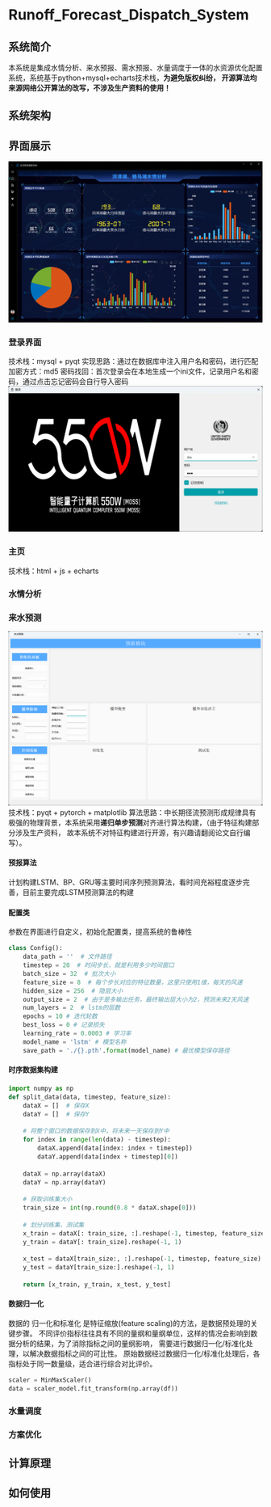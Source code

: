# Runoff_Forecast_Dispatch_System
## 系统简介
本系统是集成水情分析、来水预报、需水预报、水量调度于一体的水资源优化配置系统，系统基于python+mysql+echarts技术栈，**为避免版权纠纷，
开源算法均来源网络公开算法的改写，不涉及生产资料的使用！**

## 系统架构

## 界面展示
![mainpage.png](mainpage.png)
### 登录界面
技术栈：mysql + pyqt
实现思路：通过在数据库中注入用户名和密码，进行匹配
加密方式：md5
密码找回：首次登录会在本地生成一个ini文件，记录用户名和密码，通过点击忘记密码会自行导入密码
![loginpage.png](loginpage.png)
### 主页
技术栈：html + js + echarts
### 水情分析



### 来水预测
![predict.png](predict.png)
技术栈：pyqt + pytorch + matplotlib
算法思路：中长期径流预测形成规律具有极强的物理背景，本系统采用**递归单步预测**对齐进行算法构建，（由于特征构建部分涉及生产资料，
故本系统不对特征构建进行开源，有兴趣请翻阅论文自行编写）。
#### 预报算法
计划构建LSTM、BP、GRU等主要时间序列预测算法，看时间充裕程度逐步完善，目前主要完成LSTM预测算法的构建

#### 配置类
参数在界面进行自定义，初始化配置类，提高系统的鲁棒性
```python 
class Config():
    data_path = ''  # 文件路径
    timestep = 20  # 时间步长，就是利用多少时间窗口
    batch_size = 32  # 批次大小
    feature_size = 8  # 每个步长对应的特征数量，这里只使用1维，每天的风速
    hidden_size = 256  # 隐层大小
    output_size = 2  # 由于是多输出任务，最终输出层大小为2，预测未来2天风速
    num_layers = 2  # lstm的层数
    epochs = 10 # 迭代轮数
    best_loss = 0 # 记录损失
    learning_rate = 0.0003 # 学习率
    model_name = 'lstm' # 模型名称
    save_path = './{}.pth'.format(model_name) # 最优模型保存路径
```
#### 时序数据集构建
```python
import numpy as np
def split_data(data, timestep, feature_size):
    dataX = []  # 保存X
    dataY = []  # 保存Y

    # 将整个窗口的数据保存到X中，将未来一天保存到Y中
    for index in range(len(data) - timestep):
        dataX.append(data[index: index + timestep])
        dataY.append(data[index + timestep][0])

    dataX = np.array(dataX)
    dataY = np.array(dataY)

    # 获取训练集大小
    train_size = int(np.round(0.8 * dataX.shape[0]))

    # 划分训练集、测试集
    x_train = dataX[: train_size, :].reshape(-1, timestep, feature_size)
    y_train = dataY[: train_size].reshape(-1, 1)

    x_test = dataX[train_size:, :].reshape(-1, timestep, feature_size)
    y_test = dataY[train_size:].reshape(-1, 1)

    return [x_train, y_train, x_test, y_test]
```
#### 数据归一化
数据的 归一化和标准化 是特征缩放(feature scaling)的方法，是数据预处理的关键步骤。
不同评价指标往往具有不同的量纲和量纲单位，这样的情况会影响到数据分析的结果，为了消除指标之间的量纲影响，
需要进行数据归一化/标准化处理，以解决数据指标之间的可比性。 原始数据经过数据归一化/标准化处理后，各指标处于同一数量级，适合进行综合对比评价。
```python
scaler = MinMaxScaler()
data = scaler_model.fit_transform(np.array(df))
```



### 水量调度

### 方案优化

## 计算原理

## 如何使用



